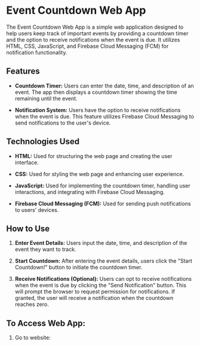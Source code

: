 # Event Countdown Web App

The Event Countdown Web App is a simple web application designed to help users keep track of important events by providing a countdown timer and the option to receive notifications when the event is due. It utilizes HTML, CSS, JavaScript, and Firebase Cloud Messaging (FCM) for notification functionality.

## Features

- **Countdown Timer:** Users can enter the date, time, and description of an event. The app then displays a countdown timer showing the time remaining until the event.
  
- **Notification System:** Users have the option to receive notifications when the event is due. This feature utilizes Firebase Cloud Messaging to send notifications to the user's device.

## Technologies Used

- **HTML:** Used for structuring the web page and creating the user interface.
  
- **CSS:** Used for styling the web page and enhancing user experience.
  
- **JavaScript:** Used for implementing the countdown timer, handling user interactions, and integrating with Firebase Cloud Messaging.
  
- **Firebase Cloud Messaging (FCM):** Used for sending push notifications to users' devices.

## How to Use

1. **Enter Event Details:** Users input the date, time, and description of the event they want to track.
  
2. **Start Countdown:** After entering the event details, users click the "Start Countdown!" button to initiate the countdown timer.
  
3. **Receive Notifications (Optional):** Users can opt to receive notifications when the event is due by clicking the "Send Notification" button. This will prompt the browser to request permission for notifications. If granted, the user will receive a notification when the countdown reaches zero.

## To Access Web App:

1. Go to website: 
